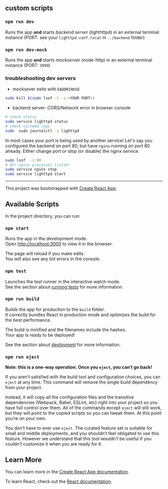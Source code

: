 
## custom scripts

### `npm run dev`

Runs the app **and** starts *backend server* (lighthttpd) in an external terminal instance (PORT: see your `lighttpd.conf.local` in `../backend` folder)

### `npm run dev-mock`

Runs the app **and** starts *mockserver* (node-http) in an external terminal instance (PORT: `3099`)

### troubleshooting dev servers

* mocksever exits with `EADDRINUSE`

```bash
sudo kill $(sudo lsof -t -i:<YOUR PORT>)
```

* backend server: CORS/Network error in browser console

```bash
# check status
sudo service lighttpd status
# check systemd logs
sudo  sudo journalctl -u lighttpd
```

In most cases your port is being used by another service!
Let's say you configured the backend on port 80, but have `nginx` running on port 80 already. Either change port or stop (or disable) the nginx service.

```bash
sudo lsof  -i:80
# Ah! nginx processes listed!
sudo service nginx stop
sudo service lighttpd start
```

---

This project was bootstrapped with [Create React App](https://github.com/facebook/create-react-app).

## Available Scripts

In the project directory, you can run:

### `npm start`

Runs the app in the development mode.<br>
Open [http://localhost:3000](http://localhost:3000) to view it in the browser.

The page will reload if you make edits.<br>
You will also see any lint errors in the console.

### `npm test`

Launches the test runner in the interactive watch mode.<br>
See the section about [running tests](https://facebook.github.io/create-react-app/docs/running-tests) for more information.

### `npm run build`

Builds the app for production to the `build` folder.<br>
It correctly bundles React in production mode and optimizes the build for the best performance.

The build is minified and the filenames include the hashes.<br>
Your app is ready to be deployed!

See the section about [deployment](https://facebook.github.io/create-react-app/docs/deployment) for more information.

### `npm run eject`

**Note: this is a one-way operation. Once you `eject`, you can’t go back!**

If you aren’t satisfied with the build tool and configuration choices, you can `eject` at any time. This command will remove the single build dependency from your project.

Instead, it will copy all the configuration files and the transitive dependencies (Webpack, Babel, ESLint, etc) right into your project so you have full control over them. All of the commands except `eject` will still work, but they will point to the copied scripts so you can tweak them. At this point you’re on your own.

You don’t have to ever use `eject`. The curated feature set is suitable for small and middle deployments, and you shouldn’t feel obligated to use this feature. However we understand that this tool wouldn’t be useful if you couldn’t customize it when you are ready for it.

## Learn More

You can learn more in the [Create React App documentation](https://facebook.github.io/create-react-app/docs/getting-started).

To learn React, check out the [React documentation](https://reactjs.org/).
